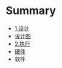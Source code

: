 # Summary

* [1.设计](README.md)
* [设计图](chapter1.md)
* [2.执行](2zhi-xing.md)
* [硬件](ying-jian.md)
* 软件

